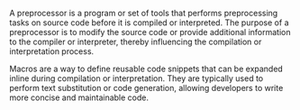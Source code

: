 A preprocessor is a program or set of tools that performs preprocessing tasks on source code before it is compiled or interpreted. The purpose of a preprocessor is to modify the source code or provide additional information to the compiler or interpreter, thereby influencing the compilation or interpretation process.

Macros are a way to define reusable code snippets that can be expanded inline during compilation or interpretation. They are typically used to perform text substitution or code generation, allowing developers to write more concise and maintainable code.

